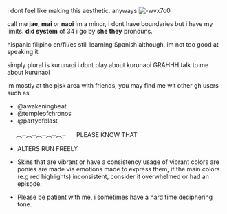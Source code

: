 i dont feel like making this aesthetic. anyways
![-wvx7o0](https://github.com/user-attachments/assets/bc6542f3-b8e1-4f5c-a4f0-cab9bd5dc886)

call me **jae**, **mai** or **naoi**
im a minor, i dont have boundaries but i have my limits. **did system** of 34
i go by **she they** pronouns.

hispanic filipino en/fil/es
still learning Spanish although, im not too good at speaking it

simply plural is kurunaoi i dont play about kurunaoi GRAHHH talk to me about kurunaoi


im mostly at the pjsk area with friends, you may find me wit other gh users such as
- @awakeningbeat
- @templeofchronos
- @partyofblast

⠀⠀︵⌣︵⌣︵⌣︵⌣︵⌣
⠀⠀PLEASE KNOW THAT:

- ALTERS RUN FREELY
 
- Skins that are vibrant or have a consistency usage of vibrant colors are ponies are made via emotions made to express them, if the main colors (e.g red highlights) inconsistent, consider it overwhelmed or had an episode.

- Please be patient with me, i sometimes have a hard time deciphering tone.
